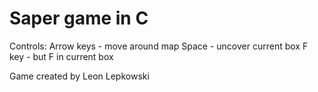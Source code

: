 # Saper game in C

Controls:
Arrow keys - move around map
Space - uncover current box
F key - but F in current box

Game created by Leon Lepkowski

